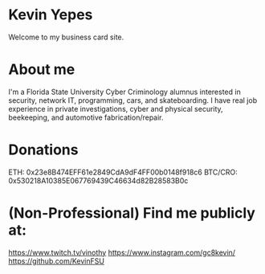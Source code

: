 # Kevin Yepes

Welcome to my business card site. 

# About me
I'm a Florida State University Cyber Criminology alumnus interested in security, network IT, programming, cars, and skateboarding. I have real job experience in private investigations, cyber and physical security, beekeeping, and automotive fabrication/repair.

# Donations
ETH: 0x23e8B474EFF61e2849CdA9dF4FF00b0148f918c6
BTC/CRO: 0x530218A10385E067769439C46634d82B28583B0c

# (Non-Professional) Find me publicly at:
https://www.twitch.tv/vinothy
https://www.instagram.com/gc8kevin/
https://github.com/KevinFSU
